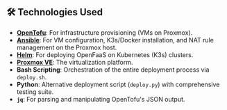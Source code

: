 ## 🛠️ Technologies Used

- **[OpenTofu](https://opentofu.org/)**: For infrastructure provisioning (VMs on Proxmox).
- **[Ansible](https://www.ansible.com/)**: For VM configuration, K3s/Docker installation, and NAT rule management on the Proxmox host.
- **[Helm](https://helm.sh/)**: For deploying OpenFaaS on Kubernetes (K3s) clusters.
- **[Proxmox VE](https://www.proxmox.com/en/)**: The virtualization platform.
- **Bash Scripting**: Orchestration of the entire deployment process via `deploy.sh`.
- **Python**: Alternative deployment script (`deploy.py`) with comprehensive testing suite.
- **`jq`**: For parsing and manipulating OpenTofu's JSON output.

